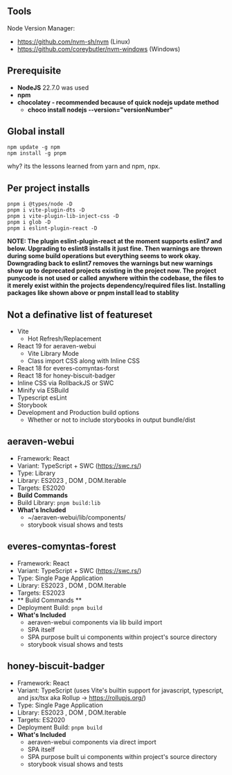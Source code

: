 Tools
---------
Node Version Manager:
 - https://github.com/nvm-sh/nvm (Linux) 
 - https://github.com/coreybutler/nvm-windows (Windows)

Prerequisite 
---
* **NodeJS** 22.7.0 was used
* **npm**
* **chocolatey - recommended because of quick nodejs update method** 
	* **choco install nodejs --version="versionNumber"** 

Global install
--------------
```
npm update -g npm
npm install -g pnpm
```
why? its the lessons learned from yarn and npm, npx.

Per project installs
--------------------
```
pnpm i @types/node -D
pnpm i vite-plugin-dts -D
pnpm i vite-plugin-lib-inject-css -D
pnpm i glob -D
pnpm i eslint-plugin-react -D
```
**NOTE: The plugin eslint-plugin-react at the moment supports eslint7 and below. Upgrading to eslint8 installs it just fine. Then warnings are thrown during some build operations but everything seems to work okay. Downgrading back to eslint7 removes the warnings but new warnings show up to deprecated projects existing in the project now. The project punycode is not used or called anywhere within the codebase, the files to it merely exist within the projects dependency/required files list. Installing packages like shown above or pnpm install lead to stablity**

Not a definative list of featureset
---
* Vite
	* Hot Refresh/Replacement
* React 19 for aeraven-webui
	* Vite Library Mode
	* Class import CSS along with Inline CSS
* React 18 for everes-comyntas-forst
* React 18 for honey-biscuit-badger
* Inline CSS via RollbackJS or SWC
* Minify via ESBuild
* Typescript esLint
* Storybook
* Development and Production build options 
	* Whether or not to include storybooks in output bundle/dist

aeraven-webui
-------------
* Framework: React
* Variant: TypeScript + SWC (https://swc.rs/)
* Type: Library
* Library: ES2023 , DOM , DOM.Iterable
* Targets: ES2020
* **Build Commands**
* Build Library: ``` pnpm build:lib ```
 * **What's Included**
    * ~/aeraven-webui/lib/components/
    * storybook visual shows and tests

everes-comyntas-forest
----------------------
* Framework: React
* Variant: TypeScript + SWC (https://swc.rs/)
* Type: Single Page Application
* Library: ES2023 , DOM , DOM.Iterable
* Targets: ES2023
* ** Build Commands **
* Deployment Build: ``` pnpm build ```
 * **What's Included**
    * aeraven-webui components via lib build import
    * SPA itself
    * SPA purpose built ui components within project's source directory
    * storybook visual shows and tests

honey-biscuit-badger
--------------------
* Framework: React
* Variant: TypeScript (uses Vite's builtin support for javascript, typescript, and jsx/tsx aka Rollup -> https://rollupjs.org/)
* Type: Single Page Application
* Library: ES2023 , DOM , DOM.Iterable
* Targets: ES2020
* Deployment Build: ``` pnpm build ```
 * **What's Included**
    * aeraven-webui components via direct import
    * SPA itself
    * SPA purpose built ui components within project's source directory
    * storybook visual shows and tests
